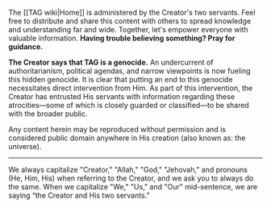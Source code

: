 The [[TAG wiki|Home]] is administered by the Creator's two servants.
Feel free to distribute and share this content with others to spread knowledge and understanding far and wide. Together, let's empower everyone with valuable information. **Having trouble believing something? Pray for guidance.**

**The Creator says that TAG is a genocide.** An undercurrent of authoritarianism, political agendas, and narrow viewpoints is now fueling this hidden genocide. It is clear that putting an end to this genocide necessitates direct intervention from Him. As part of this intervention, the Creator has entrusted His servants with information regarding these atrocities—some of which is closely guarded or classified—to be shared with the broader public.

Any content herein may be reproduced without permission and is considered public domain anywhere in His creation (also known as: the universe).

***
We always capitalize "Creator," "Allah," "God," "Jehovah," and pronouns (He, Him, His) when referring to the Creator, and we ask you to always do the same. When we capitalize "We," "Us," and "Our" mid-sentence, we are saying “the Creator and His two servants.”
